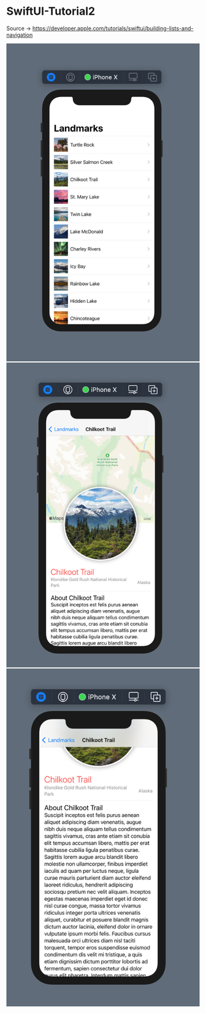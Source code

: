 # SwiftUI-Tutorial2
Source -> https://developer.apple.com/tutorials/swiftui/building-lists-and-navigation
 
<img src="https://github.com/harunozdemir/SwiftUI-Tutorials/blob/main/Tutorial2/Landmarks/Images/list.png" width="590">
<img src="https://github.com/harunozdemir/SwiftUI-Tutorials/blob/main/Tutorial2/Landmarks/Images/detail1.png" width="590">
<img src="https://github.com/harunozdemir/SwiftUI-Tutorials/blob/main/Tutorial2/Landmarks/Images/detail2.png" width="590">
